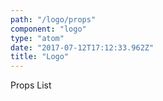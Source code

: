 ```yaml
---
path: "/logo/props"
component: "logo"
type: "atom"
date: "2017-07-12T17:12:33.962Z"
title: "Logo"
---
```

<div> Props List </div>